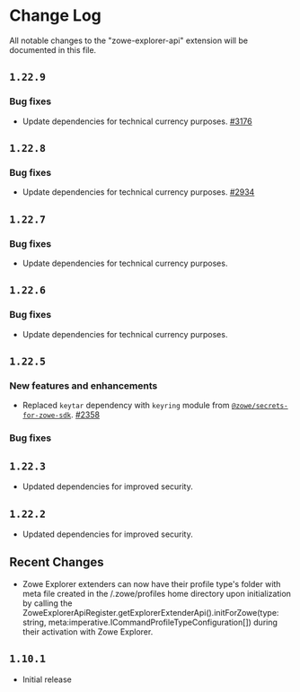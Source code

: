 # Change Log

All notable changes to the "zowe-explorer-api" extension will be documented in this file.

## `1.22.9`

### Bug fixes

- Update dependencies for technical currency purposes. [#3176](https://github.com/zowe/zowe-explorer-vscode/pull/3176)

## `1.22.8`

### Bug fixes

- Update dependencies for technical currency purposes. [#2934](https://github.com/zowe/zowe-explorer-vscode/pull/2934)

## `1.22.7`

### Bug fixes

- Update dependencies for technical currency purposes.

## `1.22.6`

### Bug fixes

- Update dependencies for technical currency purposes.

## `1.22.5`

### New features and enhancements

- Replaced `keytar` dependency with `keyring` module from [`@zowe/secrets-for-zowe-sdk`](https://github.com/zowe/zowe-cli/tree/master/packages/secrets). [#2358](https://github.com/zowe/vscode-extension-for-zowe/issues/2358)

### Bug fixes

## `1.22.3`

- Updated dependencies for improved security.

## `1.22.2`

- Updated dependencies for improved security.

## Recent Changes

- Zowe Explorer extenders can now have their profile type's folder with meta file created in the /.zowe/profiles home directory upon initialization by calling the ZoweExplorerApiRegister.getExplorerExtenderApi().initForZowe(type: string, meta:imperative.ICommandProfileTypeConfiguration[]) during their activation with Zowe Explorer.

## `1.10.1`

- Initial release

